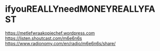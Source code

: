 # ifyouREALLYneedMONEYREALLYFAST
https://metlefwraakopjechef.wordpress.com https://listen.shoutcast.com/m6e6n6s https://www.radionomy.com/en/radio/m6e6n6s/share/
